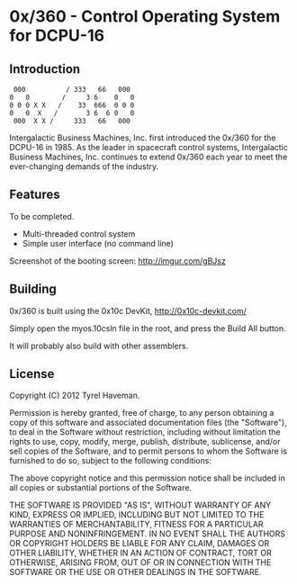 # 0x/360 - Control Operating System for DCPU-16

## Introduction

     000          / 333   66   000  
    0   0        /     3 6    0   0 
    0 0 0 X X   /    33  666  0 0 0 
    0   0  X   /       3 6  6 0   0 
     000  X X /     333   66   000  

Intergalactic Business Machines, Inc. first introduced the 0x/360 for the
DCPU-16 in 1985. As the leader in spacecraft control systems, Intergalactic
Business Machines, Inc. continues to extend 0x/360 each year to meet the
ever-changing demands of the industry.

## Features

To be completed.

* Multi-threaded control system
* Simple user interface (no command line)

Screenshot of the booting screen: http://imgur.com/gBJsz

## Building

0x/360 is built using the 0x10c DevKit, http://0x10c-devkit.com/

Simply open the myos.10csln file in the root, and press the Build All button.

It will probably also build with other assemblers.

## License

Copyright (C) 2012 Tyrel Haveman.

Permission is hereby granted, free of charge, to any person obtaining a copy of this software and associated documentation files (the "Software"), to deal in the Software without restriction, including without limitation the rights to use, copy, modify, merge, publish, distribute, sublicense, and/or sell copies of the Software, and to permit persons to whom the Software is furnished to do so, subject to the following conditions:

The above copyright notice and this permission notice shall be included in all copies or substantial portions of the Software.

THE SOFTWARE IS PROVIDED "AS IS", WITHOUT WARRANTY OF ANY KIND, EXPRESS OR IMPLIED, INCLUDING BUT NOT LIMITED TO THE WARRANTIES OF MERCHANTABILITY, FITNESS FOR A PARTICULAR PURPOSE AND NONINFRINGEMENT. IN NO EVENT SHALL THE AUTHORS OR COPYRIGHT HOLDERS BE LIABLE FOR ANY CLAIM, DAMAGES OR OTHER LIABILITY, WHETHER IN AN ACTION OF CONTRACT, TORT OR OTHERWISE, ARISING FROM, OUT OF OR IN CONNECTION WITH THE SOFTWARE OR THE USE OR OTHER DEALINGS IN THE SOFTWARE.

